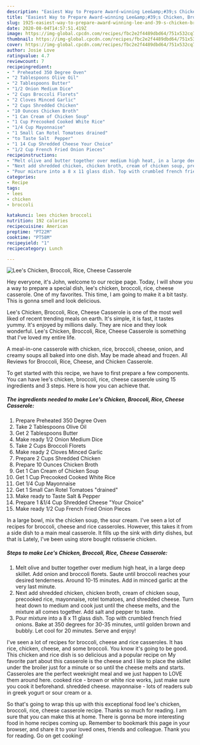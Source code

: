 ```yaml
---
description: "Easiest Way to Prepare Award-winning Lee&amp;#39;s Chicken, Broccoli, Rice, Cheese Casserole"
title: "Easiest Way to Prepare Award-winning Lee&amp;#39;s Chicken, Broccoli, Rice, Cheese Casserole"
slug: 1925-easiest-way-to-prepare-award-winning-lee-and-39-s-chicken-broccoli-rice-cheese-casserole
date: 2020-08-04T14:57:51.419Z
image: https://img-global.cpcdn.com/recipes/fbc2e2f4489dbd64/751x532cq70/lees-chicken-broccoli-rice-cheese-casserole-recipe-main-photo.jpg
thumbnail: https://img-global.cpcdn.com/recipes/fbc2e2f4489dbd64/751x532cq70/lees-chicken-broccoli-rice-cheese-casserole-recipe-main-photo.jpg
cover: https://img-global.cpcdn.com/recipes/fbc2e2f4489dbd64/751x532cq70/lees-chicken-broccoli-rice-cheese-casserole-recipe-main-photo.jpg
author: Josie Love
ratingvalue: 4.7
reviewcount: 7
recipeingredient:
- " Preheated 350 Degree Oven"
- "2 Tablespoons Olive Oil"
- "2 Tablespoons Butter"
- "1/2 Onion Medium Dice"
- "2 Cups Broccoli Florets"
- "2 Cloves Minced Garlic"
- "2 Cups Shredded Chicken"
- "10 Ounces Chicken Broth"
- "1 Can Cream of Chicken Soup"
- "1 Cup Precooked Cooked White Rice"
- "1/4 Cup Mayonnaise"
- "1 Small Can Rotel Tomatoes drained"
- "to Taste Salt  Pepper"
- "1 14 Cup Shredded Cheese Your Choice"
- "1/2 Cup French Fried Onion Pieces"
recipeinstructions:
- "Melt olive and butter together over medium high heat, in a large deep skillet. Add onion and broccoli florets. Saute until broccoli reaches your desired tenderness. Around 10-15 minutes. Add in minced garlic at the very last minute."
- "Next add shredded chicken, chicken broth, cream of chicken soup, precooked rice, mayonnaise, rotel tomatoes, and shredded cheese. Turn heat down to medium and cook just until the cheese melts, and the mixture all comes together. Add salt and pepper to taste."
- "Pour mixture into a 8 x 11 glass dish. Top with crumbled french fried onions. Bake at 350 degrees for 30-35 minutes, until golden brown and bubbly. Let cool for 20 minutes. Serve and enjoy!"
categories:
- Recipe
tags:
- lees
- chicken
- broccoli

katakunci: lees chicken broccoli 
nutrition: 192 calories
recipecuisine: American
preptime: "PT22M"
cooktime: "PT58M"
recipeyield: "1"
recipecategory: Lunch

---
```



![Lee&#39;s Chicken, Broccoli, Rice, Cheese Casserole](https://img-global.cpcdn.com/recipes/fbc2e2f4489dbd64/751x532cq70/lees-chicken-broccoli-rice-cheese-casserole-recipe-main-photo.jpg)

Hey everyone, it's John, welcome to our recipe page. Today, I will show you a way to prepare a special dish, lee&#39;s chicken, broccoli, rice, cheese casserole. One of my favorites. This time, I am going to make it a bit tasty. This is gonna smell and look delicious.

Lee&#39;s Chicken, Broccoli, Rice, Cheese Casserole is one of the most well liked of recent trending meals on earth. It's simple, it is fast, it tastes yummy. It's enjoyed by millions daily. They are nice and they look wonderful. Lee&#39;s Chicken, Broccoli, Rice, Cheese Casserole is something that I've loved my entire life.

A meal-in-one casserole with chicken, rice, broccoli, cheese, onion, and creamy soups all baked into one dish. May be made ahead and frozen. All Reviews for Broccoli, Rice, Cheese, and Chicken Casserole.


To get started with this recipe, we have to first prepare a few components. You can have lee&#39;s chicken, broccoli, rice, cheese casserole using 15 ingredients and 3 steps. Here is how you can achieve that.

<!--inarticleads1-->

##### The ingredients needed to make Lee&#39;s Chicken, Broccoli, Rice, Cheese Casserole:

1. Prepare  Preheated 350 Degree Oven
1. Take 2 Tablespoons Olive Oil
1. Get 2 Tablespoons Butter
1. Make ready 1/2 Onion Medium Dice
1. Take 2 Cups Broccoli Florets
1. Make ready 2 Cloves Minced Garlic
1. Prepare 2 Cups Shredded Chicken
1. Prepare 10 Ounces Chicken Broth
1. Get 1 Can Cream of Chicken Soup
1. Get 1 Cup Precooked Cooked White Rice
1. Get 1/4 Cup Mayonnaise
1. Get 1 Small Can Rotel Tomatoes &#34;drained&#34;
1. Make ready to Taste Salt &amp; Pepper
1. Prepare 1 &amp;1/4 Cup Shredded Cheese &#34;Your Choice&#34;
1. Make ready 1/2 Cup French Fried Onion Pieces


In a large bowl, mix the chicken soup, the sour cream. I&#39;ve seen a lot of recipes for broccoli, cheese and rice casseroles. However, this takes it from a side dish to a main meal casserole. It fills up the sink with dirty dishes, but that is Lately, I&#39;ve been using store bought rotisserie chicken. 

<!--inarticleads2-->

##### Steps to make Lee&#39;s Chicken, Broccoli, Rice, Cheese Casserole:

1. Melt olive and butter together over medium high heat, in a large deep skillet. Add onion and broccoli florets. Saute until broccoli reaches your desired tenderness. Around 10-15 minutes. Add in minced garlic at the very last minute.
1. Next add shredded chicken, chicken broth, cream of chicken soup, precooked rice, mayonnaise, rotel tomatoes, and shredded cheese. Turn heat down to medium and cook just until the cheese melts, and the mixture all comes together. Add salt and pepper to taste.
1. Pour mixture into a 8 x 11 glass dish. Top with crumbled french fried onions. Bake at 350 degrees for 30-35 minutes, until golden brown and bubbly. Let cool for 20 minutes. Serve and enjoy!


I&#39;ve seen a lot of recipes for broccoli, cheese and rice casseroles. It has rice, chicken, cheese, and some broccoli. You know it&#39;s going to be good. This chicken and rice dish is so delicious and a popular recipe on My favorite part about this casserole is the cheese and I like to place the skillet under the broiler just for a minute or so until the cheese melts and starts. Casseroles are the perfect weeknight meal and we just happen to LOVE them around here. cooked rice - brown or white rice works, just make sure you cook it beforehand. shredded cheese. mayonnaise - lots of readers sub in greek yogurt or sour cream or a. 

So that's going to wrap this up with this exceptional food lee&#39;s chicken, broccoli, rice, cheese casserole recipe. Thanks so much for reading. I am sure that you can make this at home. There is gonna be more interesting food in home recipes coming up. Remember to bookmark this page in your browser, and share it to your loved ones, friends and colleague. Thank you for reading. Go on get cooking!
